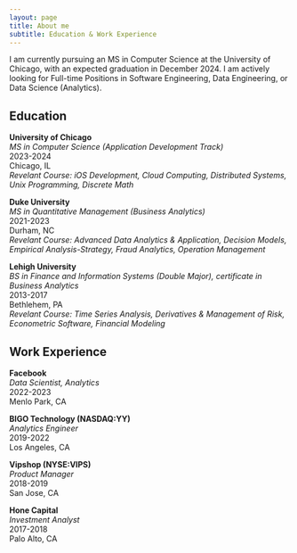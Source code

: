 ```yaml
---
layout: page
title: About me
subtitle: Education & Work Experience
---
```


I am currently pursuing an MS in Computer Science at the University of Chicago, with an expected graduation in December 2024. I am actively looking for Full-time Positions in Software Engineering, Data Engineering, or Data Science (Analytics).

## Education

**University of Chicago**  
*MS in Computer Science (Application Development Track)*  
2023-2024  
Chicago, IL  
_Revelant Course: iOS Development, Cloud Computing, Distributed Systems, Unix Programming, Discrete Math_

**Duke University**  
*MS in Quantitative Management (Business Analytics)*  
2021-2023  
Durham, NC  
_Revelant Course: Advanced Data Analytics & Application, Decision Models, Empirical Analysis-Strategy, Fraud Analytics, Operation Management_

**Lehigh University**  
*BS in Finance and Information Systems (Double Major), certificate in Business Analytics*  
2013-2017  
Bethlehem, PA  
_Revelant Course: Time Series Analysis, Derivatives & Management of Risk, Econometric Software, Financial Modeling_


## Work Experience

**Facebook**  
*Data Scientist, Analytics*  
2022-2023  
Menlo Park, CA

**BIGO Technology (NASDAQ:YY)**  
*Analytics Engineer*  
2019-2022  
Los Angeles, CA

**Vipshop (NYSE:VIPS)**  
*Product Manager*  
2018-2019  
San Jose, CA

**Hone Capital**  
*Investment Analyst*  
2017-2018  
Palo Alto, CA
